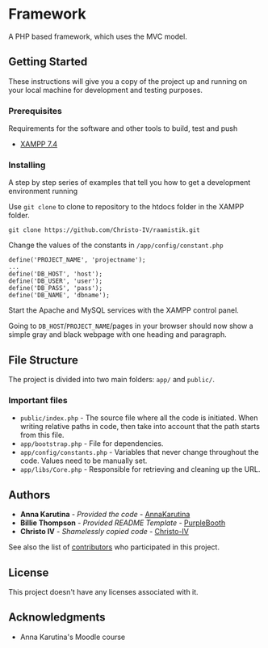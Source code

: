# Framework

A PHP based framework, which uses the MVC model.

## Getting Started

These instructions will give you a copy of the project up and running on
your local machine for development and testing purposes.

### Prerequisites

Requirements for the software and other tools to build, test and push
- [XAMPP 7.4](https://www.apachefriends.org/download.html)

### Installing

A step by step series of examples that tell you how to get a development
environment running

Use `git clone` to clone to repository to the htdocs folder in the XAMPP folder.

    git clone https://github.com/Christo-IV/raamistik.git

Change the values of the constants in `/app/config/constant.php`
```
define('PROJECT_NAME', 'projectname');
...
define('DB_HOST', 'host');
define('DB_USER', 'user');
define('DB_PASS', 'pass');
define('DB_NAME', 'dbname');
```
Start the Apache and MySQL services with the XAMPP control panel.

Going to `DB_HOST`/`PROJECT_NAME`/pages in your browser should now show a simple gray and black webpage with one 
heading and paragraph.

## File Structure

The project is divided into two main folders: `app/` and `public/`.

### Important files

- `public/index.php` - The source file where all the code is initiated. When writing relative paths in code, then
  take into account that the path starts from this file.
- `app/bootstrap.php` - File for dependencies.
- `app/config/constants.php` - Variables that never change throughout the code. Values need to be manually set.
- `app/libs/Core.php` - Responsible for retrieving and cleaning up the URL.

## Authors

- **Anna Karutina** - *Provided the code* -
  [AnnaKarutina](https://github.com/AnnaKarutina)
- **Billie Thompson** - *Provided README Template* -
  [PurpleBooth](https://github.com/PurpleBooth)
- **Christo IV** - *Shamelessly copied code* -
  [Christo-IV](https://github.com/Christo-IV)  

See also the list of
[contributors](https://github.com/Christo-IV/raamistik/contributors)
who participated in this project.

## License

This project doesn't have any licenses associated with it.

## Acknowledgments

- Anna Karutina's Moodle course
